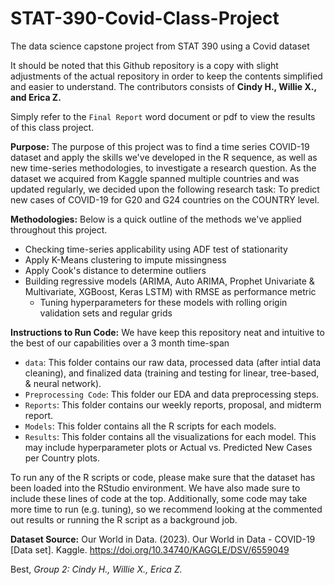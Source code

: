 # STAT-390-Covid-Class-Project
The data science capstone project from STAT 390 using a Covid dataset

It should be noted that this Github repository is a copy with slight adjustments of the actual repository in order to keep the contents simplified and easier to understand.
The contributors consists of **Cindy H., Willie X., and Erica Z.**

Simply refer to the `Final Report` word document or pdf to view the results of this class project.

**Purpose:** 
The purpose of this project was to find a time series COVID-19 dataset and apply the skills we've developed in the R sequence, as well as new time-series methodologies, to investigate a research question. As the dataset we acquired from Kaggle spanned multiple countries and was updated regularly, we decided upon the following research task: To predict new cases of COVID-19 for G20 and G24 countries on the COUNTRY level. 

**Methodologies:**
Below is a quick outline of the methods we've applied throughout this project. 
- Checking time-series applicability using ADF test of stationarity
- Apply K-Means clustering to impute missingness
- Apply Cook's distance to determine outliers
- Building regressive models (ARIMA, Auto ARIMA, Prophet Univariate & Multivariate, XGBoost, Keras LSTM) with RMSE as performance metric
    - Tuning hyperparameters for these models with rolling origin validation sets and regular grids

**Instructions to Run Code:**
We have keep this repository neat and intuitive to the best of our capabilities over a 3 month time-span
- `data`: This folder contains our raw data, processed data (after intial data cleaning), and finalized data (training and testing for linear, tree-based, & neural network). 
- `Preprocessing Code`: This folder our EDA and data preprocessing steps. 
- `Reports`: This folder contains our weekly reports, proposal, and midterm report.
- `Models`: This folder contains all the R scripts for each models.
- `Results`: This folder contains all the visualizations for each model. This may include hyperparameter plots or Actual vs. Predicted New Cases per Country plots. 

To run any of the R scripts or code, please make sure that the dataset has been loaded into the RStudio environment. We have also made sure to include these lines of code at the top.
Additionally, some code may take more time to run (e.g. tuning), so we recommend looking at the commented out results or running the R script as a background job. 


**Dataset Source:** 
Our World in Data. (2023). Our World in Data - COVID-19 [Data set]. Kaggle. https://doi.org/10.34740/KAGGLE/DSV/6559049

Best, 
*Group 2: Cindy H., Willie X., Erica Z.*
